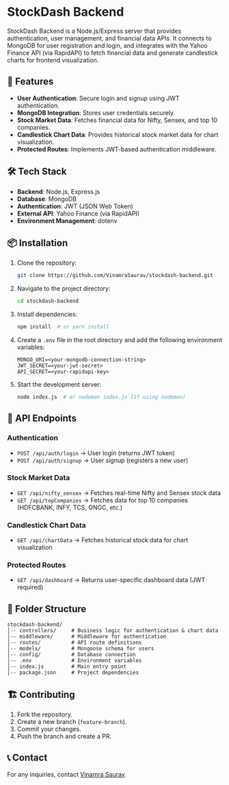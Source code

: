 # StockDash Backend

StockDash Backend is a Node.js/Express server that provides authentication, user management, and financial data APIs. It connects to MongoDB for user registration and login, and integrates with the Yahoo Finance API (via RapidAPI) to fetch financial data and generate candlestick charts for frontend visualization.

## 🚀 Features

- **User Authentication**: Secure login and signup using JWT authentication.
- **MongoDB Integration**: Stores user credentials securely.
- **Stock Market Data**: Fetches financial data for Nifty, Sensex, and top 10 companies.
- **Candlestick Chart Data**: Provides historical stock market data for chart visualization.
- **Protected Routes**: Implements JWT-based authentication middleware.

## 🛠 Tech Stack

- **Backend**: Node.js, Express.js
- **Database**: MongoDB
- **Authentication**: JWT (JSON Web Token)
- **External API**: Yahoo Finance (via RapidAPI)
- **Environment Management**: dotenv

## 📦 Installation

1. Clone the repository:
   ```sh
   git clone https://github.com/VinamraSaurav/stockdash-backend.git
   ```
2. Navigate to the project directory:
   ```sh
   cd stockdash-backend
   ```
3. Install dependencies:
   ```sh
   npm install  # or yarn install
   ```
4. Create a `.env` file in the root directory and add the following environment variables:
   ```env
   MONGO_URI=<your-mongodb-connection-string>
   JWT_SECRET=<your-jwt-secret>
   API_SECRET=<your-rapidapi-key>
   ```
5. Start the development server:
   ```sh
   node index.js  # or nodemon index.js (if using nodemon)
   ```

## 🔗 API Endpoints

### **Authentication**
- `POST /api/auth/login` → User login (returns JWT token)
- `POST /api/auth/signup` → User signup (registers a new user)

### **Stock Market Data**
- `GET /api/nifty_sensex` → Fetches real-time Nifty and Sensex stock data
- `GET /api/topCompanies` → Fetches data for top 10 companies (HDFCBANK, INFY, TCS, ONGC, etc.)

### **Candlestick Chart Data**
- `GET /api/chartData` → Fetches historical stock data for chart visualization

### **Protected Routes**
- `GET /api/dashboard` → Returns user-specific dashboard data (JWT required)

## 📄 Folder Structure
```
stockdash-backend/
│-- controllers/     # Business logic for authentication & chart data
│-- middleware/      # Middleware for authentication
│-- routes/          # API route definitions
│-- models/          # Mongoose schema for users
│-- config/          # Database connection
│-- .env             # Environment variables
│-- index.js         # Main entry point
│-- package.json     # Project dependencies
```

## 🏗 Contributing
1. Fork the repository.
2. Create a new branch (`feature-branch`).
3. Commit your changes.
4. Push the branch and create a PR.

## 📞 Contact
For any inquiries, contact [Vinamra Saurav](https://github.com/VinamraSaurav).

